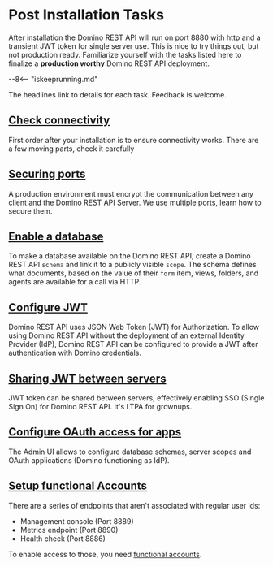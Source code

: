 # Post Installation Tasks

After installation the Domino REST API will run on port 8880 with http and a transient JWT token for single server use. This is nice to try things out, but not production ready. Familiarize yourself with the tasks listed here to finalize a **production worthy** Domino REST API deployment.

--8<-- "iskeeprunning.md"

The headlines link to details for each task. Feedback is welcome.

## [Check connectivity](./connectivity.md)

First order after your installation is to ensure connectivity works. There are a few moving parts, check it carefully

## [Securing ports](../installconfig/configuringPorts.md)

A production environment must encrypt the communication between any client and the Domino REST API Server. We use multiple ports, learn how to secure them.

## [Enable a database](../../howto/database/enablingadb.md)

To make a database available on the Domino REST API, create a Domino REST API `schema` and link it to a publicly visible `scope`. The schema defines what documents, based on the value of their `form` item, views, folders, and agents are available for a call via HTTP.

## [Configure JWT](../../references/security/authentication.md)

Domino REST API uses JSON Web Token (JWT) for Authorization. To allow using Domino REST API without the deployment of an external Identity Provider (IdP), Domino REST API can be configured to provide a JWT after authentication with Domino credentials.

## [Sharing JWT between servers](../../references/security/encryption.md)

JWT token can be shared between servers, effectively enabling SSO (Single Sign On) for Domino REST API. It's LTPA for grownups.

## [Configure OAuth access for apps](../../tutorial/adminui.md)

The Admin UI allows to configure database schemas, server scopes and OAuth applications (Domino functioning as IdP).

## [Setup functional Accounts](../installconfig/setupfunctionalaccount.md)

There are a series of endpoints that aren't associated with regular user ids:

- Management console (Port 8889)
- Metrics endpoint (Port 8890)
- Health check (Port 8886)

To enable access to those, you need [functional accounts](../../references/functionalUsers.md).
